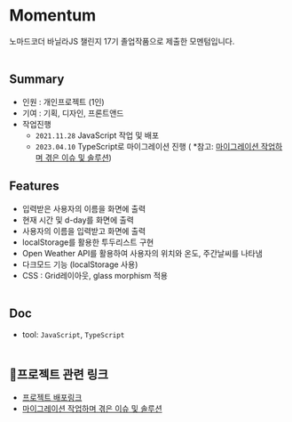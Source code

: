 # Momentum

노마드코더 바닐라JS 챌린지 17기 졸업작품으로 제출한 모멘텀입니다.<br/><br/>

## Summary

- 인원 : 개인프로젝트 (1인)
- 기여 : 기획, 디자인, 프론트앤드
- 작업진행
  - `2021.11.28` JavaScript 작업 및 배포
  - `2023.04.10` TypeScript로 마이그레이션 진행 ( \*참고: [마이그레이션 작업하며 겪은 이슈 및 솔루션](https://github.com/sukyoungshin/momentum/wiki))

## Features

- 입력받은 사용자의 이름을 화면에 출력
- 현재 시간 및 d-day를 화면에 출력
- 사용자의 이름을 입력받고 화면에 출력
- localStorage를 활용한 투두리스트 구현
- Open Weather API를 활용하여 사용자의 위치와 온도, 주간날씨를 나타냄
- 다크모드 기능 (localStorage 사용)
- CSS : Grid레이아웃, glass morphism 적용<br/><br/>

## Doc

- tool: `JavaScript`, `TypeScript`<br/><br/>

## 🔗프로젝트 관련 링크

- [프로젝트 배포링크](sukyoungshin.github.io/momentum/)
- [마이그레이션 작업하며 겪은 이슈 및 솔루션](https://github.com/sukyoungshin/momentum/wiki)
